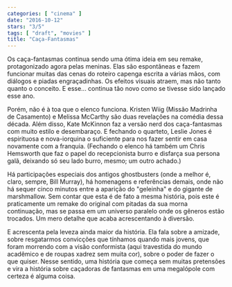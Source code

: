```yaml
---
categories: [ "cinema" ]
date: "2016-10-12"
stars: "3/5"
tags: [ "draft", "movies" ]
title: "Caça-Fantasmas"
---
```

Os caça-fantasmas continua sendo uma ótima ideia em seu remake,
protagonizado agora pelas meninas. Elas são espontâneas e fazem
funcionar muitas das cenas do roteiro capenga escrita a várias mãos,
com diálogos e piadas engraçadinhas. Os efeitos visuais atraem,
mas não tanto quanto o conceito. E esse... continua tão novo como se
tivesse sido lançado esse ano.

Porém, não é à toa que o elenco funciona. Kristen Wiig (Missão
Madrinha de Casamento) e Melissa McCarthy são duas revelações na
comédia dessa década. Além disso, Kate McKinnon faz a versão nerd dos
caça-fantasmas com muito estilo e desembaraço. E fechando o quarteto,
Leslie Jones é espirituosa e nova-iorquina o suficiente para nos fazer
sentir em casa novamente com a franquia. (Fechando o elenco há também
um Chris Hemsworth que faz o papel do recepcionista burro e disfarça
sua persona galã, deixando só seu lado burro, mesmo; um outro achado.)

Há participações especiais dos antigos ghostbusters (onde a melhor
é, claro, sempre, Bill Murray), há homenagens e referências demais,
onde não há sequer cinco minutos entre a aparição do "geleinha" e do
gigante de marshmallow. Sem contar que esta é de fato a mesma história,
pois este é praticamente um remake do original com pitadas da sua morna
continuação, mas se passa em um universo paralelo onde os gêneros
estão trocados. Um mero detalhe que acaba acrescentando à diversão.

E acrescenta pela leveza ainda maior da história. Ela fala sobre
a amizade, sobre resgatarmos convicções que tínhamos quando mais
jovens, que foram morrendo com a visão conformista (aqui travestida
do mundo acadêmico e de roupas xadrez sem muita cor), sobre o poder
de fazer o que quiser. Nesse sentido, uma história que começa sem
muitas pretensões e vira a história sobre caçadoras de fantasmas em
uma megalópole com certeza é alguma coisa.
